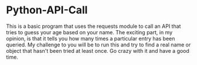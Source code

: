# Python-API-Call

This is a basic program that uses the requests module to call an API that tries to guess your age based on your name. The exciting part, in my opinion, is that it tells you how many times a particular entry has been queried. My challenge to you will be to run this and try to find a real name or object that hasn't been tried at least once. Go crazy with it and have a good time. 